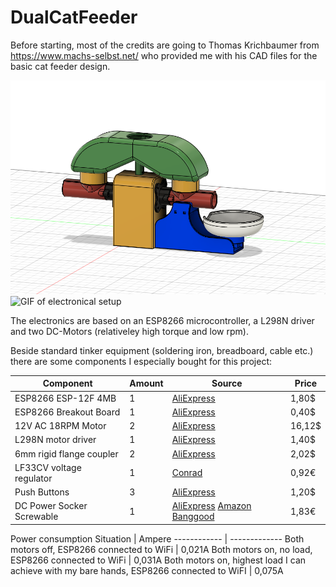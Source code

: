 # DualCatFeeder
Before starting, most of the credits are going to Thomas Krichbaumer from https://www.machs-selbst.net/ who provided me with his CAD files for the basic cat feeder design.

![Image of nearly finished models](/media/dualcatfeeder.png)
![GIF of electronical setup](/media/esp8266motor.gif)

The electronics are based on an ESP8266 microcontroller, a L298N driver and two DC-Motors (relativeley high torque and low rpm). 

Beside standard tinker equipment (soldering iron, breadboard, cable etc.) there are some components I especially bought for this project:

Component | Amount | Source | Price
------------ | ------------- | -------------| -------------
ESP8266 ESP-12F 4MB       | 1 | [AliExpress](https://www.aliexpress.com/item/33020743322.html)   | 1,80$
ESP8266 Breakout Board    | 1 | [AliExpress](https://www.aliexpress.com/item/32860694356.html)   | 0,40$
12V AC 18RPM Motor        | 2 | [AliExpress](https://www.aliexpress.com/item/32867070357.html)   | 16,12$
L298N motor driver        | 1 | [AliExpress](https://www.aliexpress.com/item/33012645746.html)   | 1,40$
6mm rigid flange coupler  | 2 | [AliExpress](https://www.aliexpress.com/item/4000317773964.html) | 2,02$
LF33CV voltage regulator  | 1 | [Conrad](https://www.conrad.de/de/p/stmicroelectronics-lf33cv-spannungsregler-linear-to-220ab-positiv-fest-500-1185795.html) | 0,92€
Push Buttons              | 3 | [AliExpress](https://www.aliexpress.com/item/33010781184.html) | 1,20$
DC Power Socker Screwable | 1 | [AliExpress](https://www.aliexpress.com/item/1987966589.html) [Amazon](https://www.amazon.de/gp/product/B00FWP5EYK/) [Banggood](https://www.banggood.com/10pcs-DC-022-5_5-2_1mm-Round-Hole-Screw-Nut-DC-Power-Socket-ROHS-Internal-Diameter-5_5mm-p-1200831.html) | 1,83€


Power consumption
Situation | Ampere
------------ | -------------
Both motors off, ESP8266 connected to WiFi | 0,021A
Both motors on, no load, ESP8266 connected to WiFi | 0,031A
Both motors on, highest load I can achieve with my bare hands, ESP8266 connected to WiFI | 0,075A 